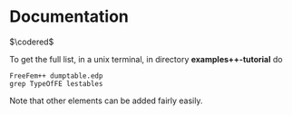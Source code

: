 # Documentation

$\codered$

To get the full list, in a unix terminal, in directory **examples++-tutorial** do

```
FreeFem++ dumptable.edp
grep TypeOfFE lestables
```

Note that other elements can be added fairly easily.
